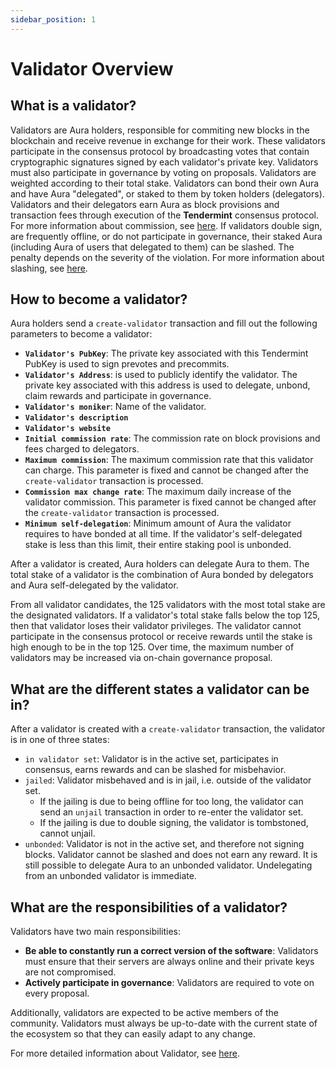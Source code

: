 ```yaml
---
sidebar_position: 1
---
```


# Validator Overview

## What is a validator?
Validators are Aura holders, responsible for commiting new blocks in the blockchain and receive revenue in exchange for their work. These validators participate in the consensus protocol by broadcasting votes that contain cryptographic signatures signed by each validator's private key.
Validators must also participate in governance by voting on proposals. Validators are weighted according to their total stake.
Validators can bond their own Aura and have Aura "delegated", or staked to them by token holders (delegators). Validators and their delegators earn Aura as block provisions and transaction fees through execution of the **Tendermint** consensus protocol. For more information about commission, see [here](https://docs.aura.network/protocol/commission).
If validators double sign, are frequently offline, or do not participate in governance, their staked Aura (including Aura of users that delegated to them) can be slashed. The penalty depends on the severity of the violation. For more information about slashing, see [here](https://docs.aura.network/protocol/slashing).

## How to become a validator?

Aura holders send a `create-validator` transaction and fill out the following parameters to become a validator:
- **`Validator's PubKey`**: The private key associated with this Tendermint PubKey is used to sign prevotes and precommits.
- **`Validator's Address`**: is used to publicly identify the validator. The private key associated with this address is used to delegate, unbond, claim rewards and participate in governance.
- **`Validator's moniker`**: Name of the validator.
- **`Validator's description`**
- **`Validator's website`**
- **`Initial commission rate`**: The commission rate on block provisions and fees charged to delegators.
- **`Maximum commission`**: The maximum commission rate that this validator can charge. This parameter is fixed and cannot be changed after the `create-validator` transaction is processed.
- **`Commission max change rate`**: The maximum daily increase of the validator commission. This parameter is fixed cannot be changed after the `create-validator` transaction is processed.
- **`Minimum self-delegation`**: Minimum amount of Aura the validator requires to have bonded at all time. If the validator's self-delegated stake is less than this limit, their entire staking pool is unbonded.

After a validator is created, Aura holders can delegate Aura to them. The total stake of a validator is the combination of Aura bonded by delegators and Aura self-delegated by the validator.

From all validator candidates, the 125 validators with the most total stake are the designated validators. If a validator's total stake falls below the top 125, then that validator loses their validator privileges. The validator cannot participate in the consensus protocol or receive rewards until the stake is high enough to be in the top 125. Over time, the maximum number of validators may be increased via on-chain governance proposal.

## What are the different states a validator can be in?
After a validator is created with a `create-validator` transaction, the validator is in one of three states:
- `in validator set`: Validator is in the active set, participates in consensus, earns rewards and can be slashed for misbehavior.
- `jailed`: Validator misbehaved and is in jail, i.e. outside of the validator set.
    - If the jailing is due to being offline for too long, the validator can send an `unjail` transaction in order to re-enter the validator set.
    - If the jailing is due to double signing, the validator is tombstoned, cannot unjail.
- `unbonded`: Validator is not in the active set, and therefore not signing blocks. Validator cannot be slashed and does not earn any reward. It is still possible to delegate Aura to an unbonded validator. Undelegating from an unbonded validator is immediate.

## What are the responsibilities of a validator?
Validators have two main responsibilities:
- **Be able to constantly run a correct version of the software**: Validators must ensure that their servers are always online and their private keys are not compromised.
- **Actively participate in governance**: Validators are required to vote on every proposal.

Additionally, validators are expected to be active members of the community. Validators must always be up-to-date with the current state of the ecosystem so that they can easily adapt to any change.

For more detailed information about Validator, see [here](https://hub.cosmos.network/main/validators/overview.html).
